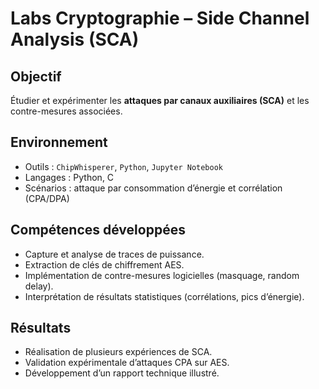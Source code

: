 # Labs Cryptographie – Side Channel Analysis (SCA)

## Objectif
Étudier et expérimenter les **attaques par canaux auxiliaires (SCA)** et les contre-mesures associées.

## Environnement
- Outils : `ChipWhisperer`, `Python`, `Jupyter Notebook`
- Langages : Python, C
- Scénarios : attaque par consommation d’énergie et corrélation (CPA/DPA)

## Compétences développées
- Capture et analyse de traces de puissance.
- Extraction de clés de chiffrement AES.
- Implémentation de contre-mesures logicielles (masquage, random delay).
- Interprétation de résultats statistiques (corrélations, pics d’énergie).

## Résultats
- Réalisation de plusieurs expériences de SCA.
- Validation expérimentale d’attaques CPA sur AES.
- Développement d’un rapport technique illustré.

